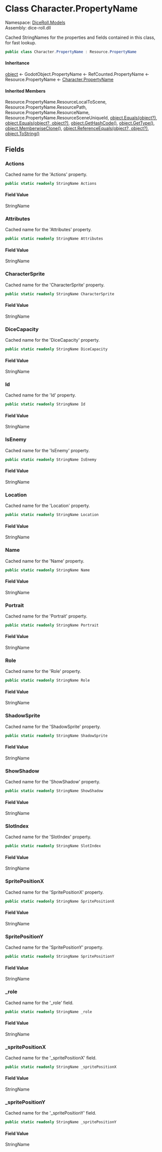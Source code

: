 # <a id="DiceRoll_Models_Character_PropertyName"></a> Class Character.PropertyName

Namespace: [DiceRoll.Models](DiceRoll.Models.md)  
Assembly: dice\-roll.dll  

Cached StringNames for the properties and fields contained in this class, for fast lookup.

```csharp
public class Character.PropertyName : Resource.PropertyName
```

#### Inheritance

[object](https://learn.microsoft.com/dotnet/api/system.object) ← 
GodotObject.PropertyName ← 
RefCounted.PropertyName ← 
Resource.PropertyName ← 
[Character.PropertyName](DiceRoll.Models.Character.PropertyName.md)

#### Inherited Members

Resource.PropertyName.ResourceLocalToScene, 
Resource.PropertyName.ResourcePath, 
Resource.PropertyName.ResourceName, 
Resource.PropertyName.ResourceSceneUniqueId, 
[object.Equals\(object?\)](https://learn.microsoft.com/dotnet/api/system.object.equals\#system\-object\-equals\(system\-object\)), 
[object.Equals\(object?, object?\)](https://learn.microsoft.com/dotnet/api/system.object.equals\#system\-object\-equals\(system\-object\-system\-object\)), 
[object.GetHashCode\(\)](https://learn.microsoft.com/dotnet/api/system.object.gethashcode), 
[object.GetType\(\)](https://learn.microsoft.com/dotnet/api/system.object.gettype), 
[object.MemberwiseClone\(\)](https://learn.microsoft.com/dotnet/api/system.object.memberwiseclone), 
[object.ReferenceEquals\(object?, object?\)](https://learn.microsoft.com/dotnet/api/system.object.referenceequals), 
[object.ToString\(\)](https://learn.microsoft.com/dotnet/api/system.object.tostring)

## Fields

### <a id="DiceRoll_Models_Character_PropertyName_Actions"></a> Actions

Cached name for the 'Actions' property.

```csharp
public static readonly StringName Actions
```

#### Field Value

 StringName

### <a id="DiceRoll_Models_Character_PropertyName_Attributes"></a> Attributes

Cached name for the 'Attributes' property.

```csharp
public static readonly StringName Attributes
```

#### Field Value

 StringName

### <a id="DiceRoll_Models_Character_PropertyName_CharacterSprite"></a> CharacterSprite

Cached name for the 'CharacterSprite' property.

```csharp
public static readonly StringName CharacterSprite
```

#### Field Value

 StringName

### <a id="DiceRoll_Models_Character_PropertyName_DiceCapacity"></a> DiceCapacity

Cached name for the 'DiceCapacity' property.

```csharp
public static readonly StringName DiceCapacity
```

#### Field Value

 StringName

### <a id="DiceRoll_Models_Character_PropertyName_Id"></a> Id

Cached name for the 'Id' property.

```csharp
public static readonly StringName Id
```

#### Field Value

 StringName

### <a id="DiceRoll_Models_Character_PropertyName_IsEnemy"></a> IsEnemy

Cached name for the 'IsEnemy' property.

```csharp
public static readonly StringName IsEnemy
```

#### Field Value

 StringName

### <a id="DiceRoll_Models_Character_PropertyName_Location"></a> Location

Cached name for the 'Location' property.

```csharp
public static readonly StringName Location
```

#### Field Value

 StringName

### <a id="DiceRoll_Models_Character_PropertyName_Name"></a> Name

Cached name for the 'Name' property.

```csharp
public static readonly StringName Name
```

#### Field Value

 StringName

### <a id="DiceRoll_Models_Character_PropertyName_Portrait"></a> Portrait

Cached name for the 'Portrait' property.

```csharp
public static readonly StringName Portrait
```

#### Field Value

 StringName

### <a id="DiceRoll_Models_Character_PropertyName_Role"></a> Role

Cached name for the 'Role' property.

```csharp
public static readonly StringName Role
```

#### Field Value

 StringName

### <a id="DiceRoll_Models_Character_PropertyName_ShadowSprite"></a> ShadowSprite

Cached name for the 'ShadowSprite' property.

```csharp
public static readonly StringName ShadowSprite
```

#### Field Value

 StringName

### <a id="DiceRoll_Models_Character_PropertyName_ShowShadow"></a> ShowShadow

Cached name for the 'ShowShadow' property.

```csharp
public static readonly StringName ShowShadow
```

#### Field Value

 StringName

### <a id="DiceRoll_Models_Character_PropertyName_SlotIndex"></a> SlotIndex

Cached name for the 'SlotIndex' property.

```csharp
public static readonly StringName SlotIndex
```

#### Field Value

 StringName

### <a id="DiceRoll_Models_Character_PropertyName_SpritePositionX"></a> SpritePositionX

Cached name for the 'SpritePositionX' property.

```csharp
public static readonly StringName SpritePositionX
```

#### Field Value

 StringName

### <a id="DiceRoll_Models_Character_PropertyName_SpritePositionY"></a> SpritePositionY

Cached name for the 'SpritePositionY' property.

```csharp
public static readonly StringName SpritePositionY
```

#### Field Value

 StringName

### <a id="DiceRoll_Models_Character_PropertyName__role"></a> \_role

Cached name for the '_role' field.

```csharp
public static readonly StringName _role
```

#### Field Value

 StringName

### <a id="DiceRoll_Models_Character_PropertyName__spritePositionX"></a> \_spritePositionX

Cached name for the '_spritePositionX' field.

```csharp
public static readonly StringName _spritePositionX
```

#### Field Value

 StringName

### <a id="DiceRoll_Models_Character_PropertyName__spritePositionY"></a> \_spritePositionY

Cached name for the '_spritePositionY' field.

```csharp
public static readonly StringName _spritePositionY
```

#### Field Value

 StringName

